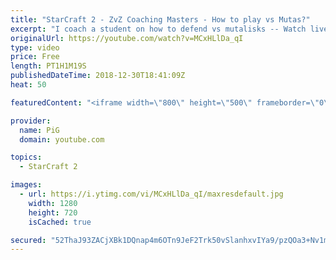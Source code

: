 ```yaml
---
title: "StarCraft 2 - ZvZ Coaching Masters - How to play vs Mutas?"
excerpt: "I coach a student on how to defend vs mutalisks -- Watch live at https://www.twitch.tv/x5_pig"
originalUrl: https://youtube.com/watch?v=MCxHLlDa_qI
type: video
price: Free
length: PT1H1M19S
publishedDateTime: 2018-12-30T18:41:09Z
heat: 50

featuredContent: "<iframe width=\"800\" height=\"500\" frameborder=\"0\" src=\"https://www.youtube.com/embed/MCxHLlDa_qI\" allow=\"accelerometer; autoplay; encrypted-media; gyroscope; picture-in-picture\" allowfullscreen></iframe>"

provider:
  name: PiG
  domain: youtube.com

topics:
  - StarCraft 2

images:
  - url: https://i.ytimg.com/vi/MCxHLlDa_qI/maxresdefault.jpg
    width: 1280
    height: 720
    isCached: true

secured: "52ThaJ93ZACjXBk1DQnap4m6OTn9JeF2Trk50vSlanhxvIYa9/pzQOa3+Nv1mpRMXlRGCZNDgRbaju+xZoFbl8CcsmICbfJXPCgq5xKn50Sa5qSkQGt50bSHmSU9EkliOApQ0Z30a2U7iu5DLDpK3Lzrh03DsEp3ly8ZS99A2v0lsyt67gyYbxPM1Q6BmOx0B1Oqz7ZA76T/ytbqLbW1QPd7D3wBcWUUUJ2pdkHcIVsJq7trBUWpgg25D6VdXNjTFuXb8Q1K3DwSziDuH+obE/F3tvdjkOeEB5f2ff71QaQ5/L+9z9A2OZBfGdT6QUTOdE+fJQuuMF3LMveppffjIFyggzaEX05C4goDu/6CZUASSSKP3ZjFXOe23VwKnbsuQlyYvkmZSAy6JunCk+3rc/SfYN6i4XWuG2UA/HT13vU=;WbifgPoDyoMC5YSRC3Lr3g=="
---
```


